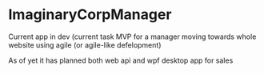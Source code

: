 # ImaginaryCorpManager
Current app in dev (current task MVP for a manager moving towards whole website using agile (or agile-like defelopment)

As of yet it has planned both web api and wpf desktop app for sales
